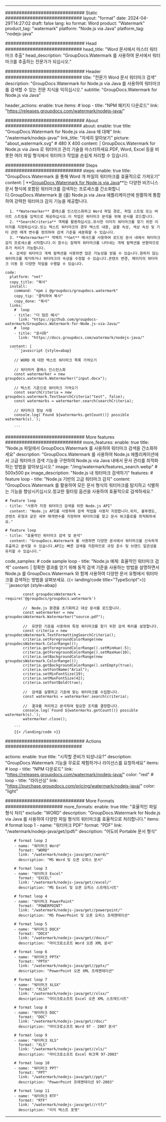 
---
############################# Static ############################
layout: "format"
date:  2024-04-29T14:27:02
draft: false
lang: ko
format: Word
product: "Watermark"
product_tag: "watermark"
platform: "Node.js via Java"
platform_tag: "nodejs-java"

############################# Head ############################
head_title: "Word 문서에서 마스터 워터마크 추출"
head_description: "GroupDocs.Watermark 를 사용하여 문서에서 워터마크를 추출하는 전문가가 되십시오."

############################# Header ############################
title: "전문가 Word 문서 워터마크 검색" 
description: "GroupDocs.Watermark for Node.js via Java 를 사용하여 워터마크를 검색할 수 있는 전문 지식을 익히십시오."
subtitle: "GroupDocs.Watermark for Node.js via Java" 

header_actions:
  enable: true
  items:
    #  loop
    - title: "NPM 패키지 다운로드"
      link: "https://releases.groupdocs.com/watermark/nodejs-java/"
      
############################# About ############################
about:
    enable: true
    title: "GroupDocs.Watermark for Node.js via Java 에 대해"
    link: "/watermark/nodejs-java/"
    link_title: "자세히 알아보기"
    picture: "about_watermark.svg" # 480 X 400
    content: |
       GroupDocs.Watermark for Node.js via Java 로 워터마크 관리 기술을 마스터하세요.PDF, Word, Excel 등을 비롯한 여러 파일 형식에서 워터마크 작업을 손쉽게 처리할 수 있습니다.

############################# Steps ############################
steps:
    enable: true
    title: "GroupDocs.Watermark 을 통해 Word 개 파일의 워터마크를 효율적으로 가져오기"
    content: |
      **[GroupDocs.Watermark for Node.js via Java](https://products.groupdocs.com/watermark/nodejs-java/)**는 다양한 비즈니스 문서 형식에 포함된 워터마크를 검색하는 프로세스를 간소화합니다.GroupDocs.Watermark 을 (를) Node.js via Java 애플리케이션에 원활하게 통합하여 강력한 워터마크 감지 기능을 제공합니다.
      
      1. **Watermarker** 클래스를 인스턴스화하고 Word 파일 경로, 파일 스트림 또는 바이트 스트림을 입력으로 제공하십시오.이 작업은 워터마크 분석을 위해 문서를 로드합니다.
      2. **SearchCriteria** 객체를 활용하십시오.유사한 이미지 워터마크를 찾기 위한 이미지를 지정하십시오.또는 텍스트 워터마크의 경우 텍스트 내용, 글꼴 속성, 색상 속성 및 기타 관련 매개 변수를 정의하여 검색 기준을 세분화할 수 있습니다.
      3. **Watermarker** 객체의 **Get** 메서드를 사용하여 로드된 문서 내에서 워터마크 감지 프로세스를 시작합니다.이 함수는 잠재적 워터마크를 나타내는 개체 컬렉션을 반환하므로 추가 처리가 가능합니다.
      4. 검색된 워터마크 개체 컬렉션을 사용하면 많은 가능성을 얻을 수 있습니다.원하지 않는 워터마크를 제거하거나 워터마크의 속성을 수정할 수 있습니다.콘텐츠 변경, 페이지의 워터마크 이동 등 다양한 작업을 수행할 수 있습니다.
   
    code:
      platform: "net"
      copy_title: "복사"
      install:
        command: "npm i @groupdocs/groupdocs.watermark"
        copy_tip: "클릭하여 복사"
        copy_done: "복사"
      links:
        #  loop
        - title: "더 많은 예시"
          link: "https://github.com/groupdocs-watermark/GroupDocs.Watermark-for-Node.js-via-Java/"
        #  loop
        - title: "문서화"
          link: "https://docs.groupdocs.com/watermark/nodejs-java/"
          
      content: |
        ```javascript {style=abap}

        // WORD 에 대한 텍스트 워터마크 목록 가져오기

        // 워터마커 클래스 인스턴스화
        const watermarker = new groupdocs.watermark.Watermarker("input.docx");
        
        // 텍스트 기준으로 워터마크 가져오기
        const searchCriteria = new groupdocs.watermark.TextSearchCriteria("test", false);
        const watermarks = watermarker.search(searchCriteria);

        // 워터마크 정보 사용
        console.log(`Found ${watermarks.getCount()} possible watermark(s).`);
        
        ```            

############################# More features ############################
more_features:
  enable: true
  title: "Node.js 파일에서 GroupDocs.Watermark 를 사용하여 워터마크 검색을 간소화하세요"
  description: "GroupDocs.Watermark 를 사용하여 Node.js 애플리케이션에서 고급 워터마크 검색 기능을 구현하여 Node.js via Java 내에서 문서 관리를 최적화하는 방법을 알아보십시오."
  image: "/img/watermark/features_search.webp" # 500x500 px
  image_description: "Node.js 내 워터마크 검색하기"
  features:
    # feature loop
    - title: "Node.js 기반의 고급 워터마크 감지"
      content: "GroupDocs.Watermark 를 활용하여 모든 문서 형식의 워터마크를 탐지하고 식별하는 기능을 향상시키십시오.정교한 필터링 옵션을 사용하여 효율적으로 검색하세요."

    # feature loop
    - title: "사용자 지정 워터마크 검색을 위한 Node.js API"
      content: "Node.js API를 사용하여 검색 작업을 사용자 지정합니다.위치, 불투명도, 콘텐츠 유형과 같은 세부 매개변수를 지정하여 워터마크를 찾고 문서 워크플로를 최적화하세요."

    # feature loop
    - title: "효율적인 워터마크 검색 및 분석"
      content: "GroupDocs.Watermark 를 사용하면 다양한 문서에서 워터마크를 신속하게 추출하고 분석할 수 있습니다.API는 빠른 검색을 지원하므로 규정 준수 및 브랜드 일관성을 유지할 수 있습니다."
      
  code_samples:
    # code sample loop
    - title: "Node.js 예제: 효율적인 워터마크 검색"
      content: |
        정확한 결과를 얻기 위해 동적 검색 기준을 사용하는 방법을 설명하면서 Node.js 를 GroupDocs.Watermark 와 함께 사용하여 다양한 문서 유형에서 워터마크를 검색하는 방법을 살펴보세요.
        {{< landing/code title="TypeScript">}}
        ```javascript {style=abap}
        
            const groupdocsWatermark = require('@groupdocs/groupdocs.watermark')

            //  Node.js 환경을 초기화하고 대상 문서를 로드합니다.
            const watermarker = new groupdocsWatermark.Watermarker("source.pdf");

            //  유연한 기준을 사용하여 특정 워터마크를 찾기 위한 검색 쿼리를 설정합니다.
            const criteria = new groupdocsWatermark.TextFormattingSearchCriteria();
            criteria.setForegroundColorRange(new groupdocsWatermark.ColorRange());
            criteria.getForegroundColorRange().setMinHue(-5);
            criteria.getForegroundColorRange().setMaxHue(10);
            criteria.setBackgroundColorRange(new groupdocsWatermark.ColorRange());
            criteria.getBackgroundColorRange().setEmpty(true);
            criteria.setFontName("Arial");
            criteria.setMinFontSize(19);
            criteria.setMaxFontSize(42);
            criteria.setFontBold(true);
  
            //  검색을 실행하고 기준에 맞는 워터마크를 수집합니다.
            const watermarks = watermarker.search(criteria);

            //  결과를 처리하고 분석하여 필요한 조치를 결정합니다.
            console.log(`Found ${watermarks.getCount()} possible watermark(s).`);
            watermarker.close();

        ```
        {{< /landing/code >}}


############################# Actions ############################

actions:
  enable: true
  title: "시작할 준비가 되셨나요?"
  description: "GroupDocs.Watermark 기능을 무료로 체험하거나 라이선스를 요청하세요"
  items:
    #  loop
    - title: "NPM 다운로드"
      link: "https://releases.groupdocs.com/watermark/nodejs-java/"
      color: "red"
        #  loop
    - title: "라이선싱"
      link: "https://purchase.groupdocs.com/pricing/watermark/nodejs-java/"
      color: "light"


############################# More Formats #####################
more_formats:
    enable: true
    title: "효율적인 파일 형식 처리"
    exclude: "WORD"
    description: "GroupDocs.Watermark for Node.js via Java 를 사용하여 다양한 파일 형식의 워터마크를 효율적으로 처리합니다."
    items: 
        # format loop 1
        - name: "워터마크 PDF"
          format: "PDF"
          link: "/watermark/nodejs-java/get//pdf/"
          description: "어도비 Portable 문서 형식"

        # format loop 2
        - name: "워터마크 Word"
          format: "WORD"
          link: "/watermark/nodejs-java/get//word/"
          description: "MS Word 및 오픈 오피스 문서"
          
        # format loop 3
        - name: "워터마크 Excel"
          format: "EXCEL"
          link: "/watermark/nodejs-java/get//excel/"
          description: "MS Excel 및 오픈 오피스 스프레드시트"

        # format loop 4
        - name: "워터마크 PowerPoint"
          format: "POWERPOINT"
          link: "/watermark/nodejs-java/get//powerpoint/"
          description: "MS PowerPoint 및 오픈 오피스 프레젠테이션"

        # format loop 5
        - name: "워터마크 DOCX"
          format: "DOCX"
          link: "/watermark/nodejs-java/get//docx/"
          description: "마이크로소프트 Word 오픈 XML 문서"
          
        # format loop 6
        - name: "워터마크 PPTX"
          format: "PPTX"
          link: "/watermark/nodejs-java/get//pptx/"
          description: "PowerPoint 오픈 XML 프레젠테이션"
          
        # format loop 7
        - name: "워터마크 XLSX"
          format: "XLSX"
          link: "/watermark/nodejs-java/get//xlsx/"
          description: "마이크로소프트 Excel 오픈 XML 스프레드시트"

        # format loop 8
        - name: "워터마크 DOC"
          format: "DOC"
          link: "/watermark/nodejs-java/get//doc/"
          description: "마이크로소프트 Word 97 - 2007 문서"

        # format loop 9
        - name: "워터마크 XLS"
          format: "XLS"
          link: "/watermark/nodejs-java/get//xls/"
          description: "마이크로소프트 Excel 워크북 97-2003"

        # format loop 10
        - name: "워터마크 PPT"
          format: "PPT"
          link: "/watermark/nodejs-java/get//ppt/"
          description: "PowerPoint 프레젠테이션 97-2003"

        # format loop 11
        - name: "워터마크 RTF"
          format: "RTF"
          link: "/watermark/nodejs-java/get//rtf/"
          description: "리치 텍스트 포맷"

---